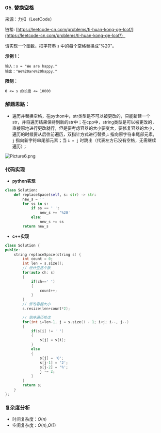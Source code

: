 ### 05. 替换空格

来源：力扣（LeetCode）

链接: [https://leetcode-cn.com/problems/ti-huan-kong-ge-lcof/](https://leetcode-cn.com/problems/ti-huan-kong-ge-lcof/）



请实现一个函数，把字符串 `s` 中的每个空格替换成"%20"。

 

**示例 1：**

```
输入：s = "We are happy."
输出："We%20are%20happy."
```

 

**限制：**

```
0 <= s 的长度 <= 10000
```

### 解题思路：

* 遍历并替换空格，在python中，str类型是不可以被更改的，只能新建一个str，并将遍历结果保持到新的str中；在cpp中，string类型是可以被更改的，直接原地进行更改就行，但是要考虑容器的大小要变大，要修复容器的大小，遍历的时候要从后往前遍历，双指针方式进行替换,`i` 指向原字符串尾部元素， `j` 指向新字符串尾部元素；当 `i = j` 时跳出（代表左方已没有空格，无需继续遍历）；

![Picture6.png](https://pic.leetcode-cn.com/1599931882-pPgkor-Picture6.png)

### 代码实现

* **python实现**

```python
class Solution:
    def replaceSpace(self, s: str) -> str:
        new_s = ''
        for ss in s:
            if ss == ' ':
                new_s += '%20'
            else:
                new_s += ss
        return new_s
```

* **c++实现**

```cpp
class Solution {
public:
    string replaceSpace(string s) {
        int count = 0;
        int len = s.size();
        // 统计空格个数
        for(auto ch: s)
        {
            if(ch==' ')
            {
                count++;
            }
        }
        // 修改容器大小
        s.resize(len+count*2);

        // 倒序遍历修改
        for(int i=len-1, j = s.size() - 1; i<j; i--, j--)
        {
            if(s[i] != ' ')
            {
                s[j] = s[i];
            }
            else
            {
                s[j] = '0';
                s[j-1] = '2';
                s[j-2] = '%';
                j -= 2;
            }
        }
        return s;
    }
};
```

### 复杂度分析

* 时间复杂度：$O(n)$
* 空间复杂度：$O(n)$,$O(1)$